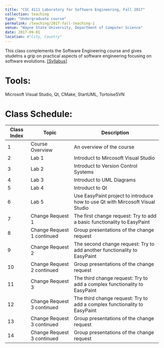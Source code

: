 ```yaml
---
title: "CSC 4111 Laboratory for Software Engineering, Fall 2017"
collection: teaching
type: "Undergraduate course"
permalink: /teaching/2017-fall-teaching-1
venue: "Wayne State University, Department of Computer Science"
date: 2017-09-01
location: #"City, Country"
---
```


This class complements the Software Engineering course and gives studetns a grip on practical aspects of software engineering focusing on software
evolutions. [\[Syllabus\]](https://ningzhenyu.github.io/files/csc4111-syllabus-2017fall.pdf)

Tools:
======
Microsoft Visual Studio, Qt, CMake, StartUML, TortoiseSVN

Class Schedule:
======


| Class Index      | Topic                          | Description                                                                        |
| ---------------- | ------------------------------ | ---------------------------------------------------------------------------------  |
| 1                | Course Overview                | An overview of the course                                                          |
| 2                | Lab 1                          | Introduct to Mircosoft Visual Studio                                               |
| 3                | Lab 2                          | Introduct to Version Control Systems                                               |
| 4                | Lab 3                          | Introduct to UML Diagrams                                                          |
| 5                | Lab 4                          | Introduct to Qt                                                                    |
| 6                | Lab 5                          | Use EasyPaint project to introduce how to use Qt with Mircosoft Visual Studio      |
| 7                | Change Request 1               | The first change request: Try to add a basic functionality to EasyPaint            |
| 8                | Change Request 1 continued     | Group presentations of the change request                                          |
| 9                | Change Request 2               | The second change request: Try to add another functionality to EasyPaint           |
| 10               | Change Request 2 continued     | Group presentations of the change request                                          |
| 11               | Change Request 3               | The third change request: Try to add a complex functionality to EasyPaint          |
| 12               | Change Request 3 continued     | The third change request: Try to add a complex functionality to EasyPaint          |
| 13               | Change Request 3 continued     | Group presentations of the change request                                          |
| 14               | Change Request 3 continued     | Group presentations of the change request                                          |
